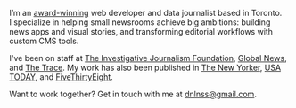 I’m an [award-winning](#awards-and-recognition) web developer and data journalist based in Toronto. I specialize in helping small newsrooms achieve big ambitions: building news apps and visual stories, and transforming editorial workflows with custom CMS tools.

I've been on staff at [The Investigative Journalism Foundation](https://theijf.org/author/daniel-nass), [Global News](https://globalnews.ca/author/daniel-nass), and [The Trace](https://thetrace.org/author/daniel-nass). My work has also been published in [The New Yorker](https://www.newyorker.com/news/our-local-correspondents/when-cars-kill-pedestrians), [USA TODAY](https://www.usatoday.com/in-depth/news/investigations/2021/05/26/gun-dealers-let-off-hook-when-atf-inspections-find-violations/7210266002/), and [FiveThirtyEight](https://fivethirtyeight.com/contributors/daniel-nass/).

Want to work together? Get in touch with me at [dnlnss@gmail.com](mailto:dnlnss@gmail.com).

